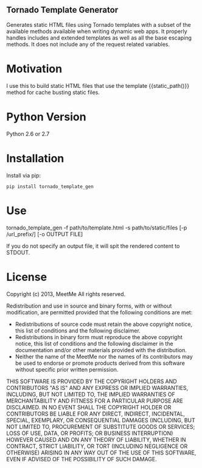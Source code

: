 Tornado Template Generator
--------------------------
Generates static HTML files using Tornado templates with a subset of the
available methods available when writing dynamic web apps. It properly handles
includes and extended templates as well as all the base escaping methods. It
does not include any of the request related variables.

Motivation
==========
I use this to build static HTML files that use the template {{static_path()}} method
for cache busting static files.

Python Version
==============
Python 2.6 or 2.7

Installation
============
Install via pip:

    pip install tornado_template_gen

Use
===
tornado_template_gen -f path/to/template.html -s path/to/static/files [-p /url_prefix/] [-o OUTPUT FILE]

If you do not specify an output file, it will spit the rendered content to STDOUT.

License
=======
Copyright (c) 2013, MeetMe
All rights reserved.

Redistribution and use in source and binary forms, with or without modification,
are permitted provided that the following conditions are met:

 * Redistributions of source code must retain the above copyright notice, this
   list of conditions and the following disclaimer.
 * Redistributions in binary form must reproduce the above copyright notice,
   this list of conditions and the following disclaimer in the documentation
   and/or other materials provided with the distribution.
 * Neither the name of the MeetMe nor the names of its contributors may be used
   to endorse or promote products derived from this software without specific
   prior written permission.

THIS SOFTWARE IS PROVIDED BY THE COPYRIGHT HOLDERS AND CONTRIBUTORS "AS IS" AND
ANY EXPRESS OR IMPLIED WARRANTIES, INCLUDING, BUT NOT LIMITED TO, THE IMPLIED
WARRANTIES OF MERCHANTABILITY AND FITNESS FOR A PARTICULAR PURPOSE ARE DISCLAIMED.
IN NO EVENT SHALL THE COPYRIGHT HOLDER OR CONTRIBUTORS BE LIABLE FOR ANY DIRECT,
INDIRECT, INCIDENTAL, SPECIAL, EXEMPLARY, OR CONSEQUENTIAL DAMAGES (INCLUDING,
BUT NOT LIMITED TO, PROCUREMENT OF SUBSTITUTE GOODS OR SERVICES; LOSS OF USE,
DATA, OR PROFITS; OR BUSINESS INTERRUPTION) HOWEVER CAUSED AND ON ANY THEORY OF
LIABILITY, WHETHER IN CONTRACT, STRICT LIABILITY, OR TORT (INCLUDING NEGLIGENCE
OR OTHERWISE) ARISING IN ANY WAY OUT OF THE USE OF THIS SOFTWARE, EVEN IF
ADVISED OF THE POSSIBILITY OF SUCH DAMAGE.
